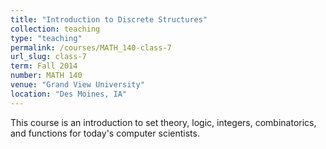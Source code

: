 ```yaml
---
title: "Introduction to Discrete Structures"
collection: teaching
type: "teaching"
permalink: /courses/MATH_140-class-7
url_slug: class-7
term: Fall 2014
number: MATH 140
venue: "Grand View University"
location: "Des Moines, IA"
---
```


This course is an introduction to set theory, logic, integers, combinatorics, and functions for today&apos;s computer scientists.
